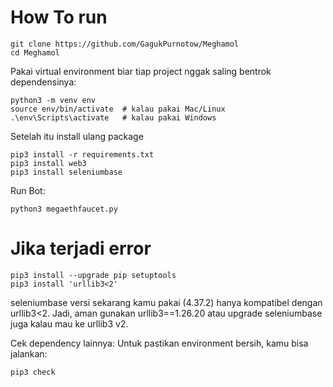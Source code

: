 # How To run

```
git clone https://github.com/GagukPurnotow/Meghamol
cd Meghamol
```

Pakai virtual environment biar tiap project nggak saling bentrok dependensinya:
```
python3 -m venv env
source env/bin/activate  # kalau pakai Mac/Linux
.\env\Scripts\activate   # kalau pakai Windows
```

Setelah itu install ulang package

```
pip3 install -r requirements.txt
pip3 install web3
pip3 install seleniumbase
```

Run Bot:
```
python3 megaethfaucet.py
```

# Jika terjadi error

```
pip3 install --upgrade pip setuptools
pip3 install 'urllib3<2'
```
seleniumbase versi sekarang kamu pakai (4.37.2) hanya kompatibel dengan urllib3<2.
Jadi, aman gunakan urllib3==1.26.20 atau upgrade seleniumbase juga kalau mau ke urllib3 v2.

Cek dependency lainnya: Untuk pastikan environment bersih, kamu bisa jalankan:

```
pip3 check
```
